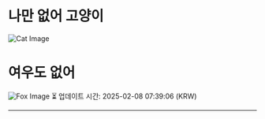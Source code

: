 
# 나만 없어 고양이

![Cat Image](https://cdn2.thecatapi.com/images/L_H7aef7m.jpg)

# 여우도 없어
![Fox Image](https://randomfox.ca/images/118.jpg)
⏳ 업데이트 시간: 2025-02-08 07:39:06 (KRW)

---
